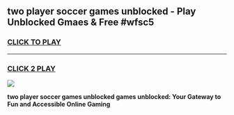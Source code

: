 
## two player soccer games unblocked - Play Unblocked Gmaes & Free #wfsc5
<h3>
<a href="https://premium.freeplayer.one?title=two_player_soccer_games_unblocked&ref=01M">CLICK TO PLAY</a></h3>
<hr>

<h3>
<a href="https://premium.freeplayer.one?title=two_player_soccer_games_unblocked&ref=01M">CLICK 2 PLAY</a>
  
</h3>

<a href="https://premium.freeplayer.one?title=two_player_soccer_games_unblocked&ref=01M"><img src="https://clearcache.store/games.png"></a>


**two player soccer games unblocked games unblocked: Your Gateway to Fun and Accessible Online Gaming**
